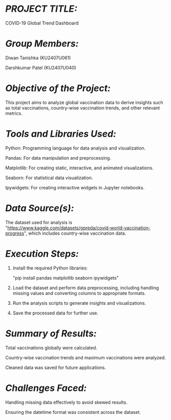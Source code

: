 # _**PROJECT TITLE:**_
COVID-19 Global Trend Dashboard

# _**Group Members:**_
Diwan Tanishka (KU2407U061)

Darshkumar Patel (KU2407U040)

# _**Objective of the Project:**_
This project aims to analyze global vaccination data to derive insights such as total vaccinations, country-wise vaccination trends, and other relevant metrics.

# _**Tools and Libraries Used:**_
Python: Programming language for data analysis and visualization.

Pandas: For data manipulation and preprocessing.

Matplotlib: For creating static, interactive, and animated visualizations.

Seaborn: For statistical data visualization.

Ipywidgets: For creating interactive widgets in Jupyter notebooks.

# _**Data Source(s):**_
The dataset used for analysis is "https://www.kaggle.com/datasets/gpreda/covid-world-vaccination-progress", which includes country-wise vaccination data.

# _**Execution Steps:**_
1. Install the required Python libraries:

   "pip install pandas matplotlib seaborn ipywidgets"

3. Load the dataset and perform data preprocessing, including handling missing values and converting columns to appropriate formats.

4. Run the analysis scripts to generate insights and visualizations.

5. Save the processed data for further use.

# _**Summary of Results:**_
Total vaccinations globally were calculated.

Country-wise vaccination trends and maximum vaccinations were analyzed.

Cleaned data was saved for future applications.


# _**Challenges Faced:**_
Handling missing data effectively to avoid skewed results.

Ensuring the datetime format was consistent across the dataset.
